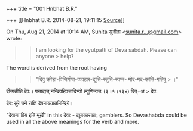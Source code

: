 +++
title = "001 Hnbhat B.R."

+++
[[Hnbhat B.R.	2014-08-21, 19:11:15 [Source](https://groups.google.com/g/samskrita/c/jKFEIcCtsR0)]]



On Thu, Aug 21, 2014 at 10:14 AM, Sunita सुनीता \<[sunita.r...@gmail.com]()\> wrote:  

> 
> > 
> > I am looking for the vyutpatti of Deva sabdah. Please can anyone > help?  
>   
> > 
> > 

  

The word is derived from the root having



> 
> > 
> > "दिवु क्रीडा-विजिगीषा-व्यवहार-द्युति-स्तुति-स्वप्न- मॊद-मद-कांति-गतिषु > ।"  
> > 
> > 

  

दीव्यतीति देवः। पचाद्यच् नन्दिग्रहिपचादिभ्यो ल्युणिन्यचः (३।१।१३४) दिव्+अ \> देव.

  

देवः सुरे घने राज्ञि देवमाख्यातमिन्द्रिये।

  

"देवानां प्रिय इति मूर्खे" in this देवाः - द्यूतकारकाः, gamblers. So Devashabda could be used in all the above meanings for the verb and more.

  

  

